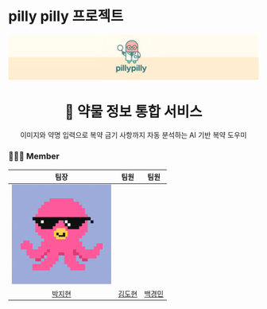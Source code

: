 # pilly pilly 프로젝트

![메인 이미지](images/pilly_main_image.png)

<h1 align="center">💊 약물 정보 통합 서비스</h1>
<p align="center">이미지와 약명 입력으로 복약 금기 사항까지 자동 분석하는 AI 기반 복약 도우미</p>

### 👩🏻‍⚕️ Member

|팀장|팀원|팀원|
| :-: | :-: | :-: |
| <img src="https://github.com/baekgangmin/pilly-pilly/blob/main/images/%ED%94%84%EB%A1%9C%ED%95%84.png" width="200"> |<img src="" width="200"> |<img src="" width="200"> |
|[박지현](https://github.com/jihyeon602)|[김도현](https://github.com/doxxeon)|[백경민](https://github.com/baekgangmin)|
<br>
